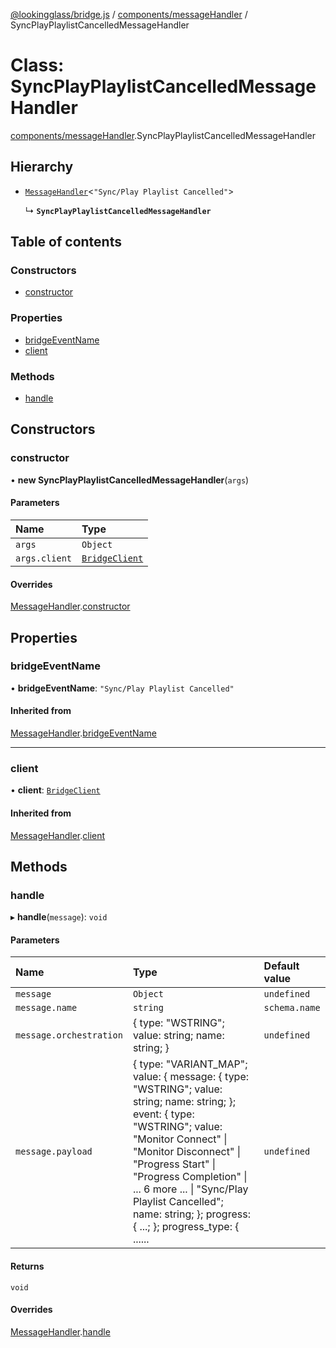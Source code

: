 [@lookingglass/bridge.js](../README.md) / [components/messageHandler](../modules/components_messageHandler.md) / SyncPlayPlaylistCancelledMessageHandler

# Class: SyncPlayPlaylistCancelledMessageHandler

[components/messageHandler](../modules/components_messageHandler.md).SyncPlayPlaylistCancelledMessageHandler

## Hierarchy

- [`MessageHandler`](components_messageHandler.MessageHandler.md)<``"Sync/Play Playlist Cancelled"``\>

  ↳ **`SyncPlayPlaylistCancelledMessageHandler`**

## Table of contents

### Constructors

- [constructor](components_messageHandler.SyncPlayPlaylistCancelledMessageHandler.md#constructor)

### Properties

- [bridgeEventName](components_messageHandler.SyncPlayPlaylistCancelledMessageHandler.md#bridgeeventname)
- [client](components_messageHandler.SyncPlayPlaylistCancelledMessageHandler.md#client)

### Methods

- [handle](components_messageHandler.SyncPlayPlaylistCancelledMessageHandler.md#handle)

## Constructors

### constructor

• **new SyncPlayPlaylistCancelledMessageHandler**(`args`)

#### Parameters

| Name | Type |
| :------ | :------ |
| `args` | `Object` |
| `args.client` | [`BridgeClient`](client.BridgeClient.md) |

#### Overrides

[MessageHandler](components_messageHandler.MessageHandler.md).[constructor](components_messageHandler.MessageHandler.md#constructor)

## Properties

### bridgeEventName

• **bridgeEventName**: ``"Sync/Play Playlist Cancelled"``

#### Inherited from

[MessageHandler](components_messageHandler.MessageHandler.md).[bridgeEventName](components_messageHandler.MessageHandler.md#bridgeeventname)

___

### client

• **client**: [`BridgeClient`](client.BridgeClient.md)

#### Inherited from

[MessageHandler](components_messageHandler.MessageHandler.md).[client](components_messageHandler.MessageHandler.md#client)

## Methods

### handle

▸ **handle**(`message`): `void`

#### Parameters

| Name | Type | Default value |
| :------ | :------ | :------ |
| `message` | `Object` | `undefined` |
| `message.name` | `string` | `schema.name` |
| `message.orchestration` | { type: "WSTRING"; value: string; name: string; } | `undefined` |
| `message.payload` | { type: "VARIANT\_MAP"; value: { message: { type: "WSTRING"; value: string; name: string; }; event: { type: "WSTRING"; value: "Monitor Connect" \| "Monitor Disconnect" \| "Progress Start" \| "Progress Completion" \| ... 6 more ... \| "Sync/Play Playlist Cancelled"; name: string; }; progress: { ...; }; progress\_type: { ...... | `undefined` |

#### Returns

`void`

#### Overrides

[MessageHandler](components_messageHandler.MessageHandler.md).[handle](components_messageHandler.MessageHandler.md#handle)
